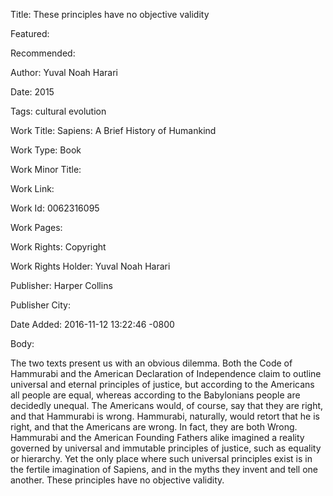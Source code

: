Title: These principles have no objective validity

Featured: 

Recommended: 

Author: Yuval Noah Harari

Date: 2015

Tags: cultural evolution

Work Title: Sapiens: A Brief History of Humankind

Work Type: Book

Work Minor Title:  

Work Link: 

Work Id:  0062316095

Work Pages:  

Work Rights:  Copyright

Work Rights Holder:  Yuval Noah Harari

Publisher:  Harper Collins

Publisher City:  

Date Added: 2016-11-12 13:22:46 -0800

Body:

The two texts present us with an obvious dilemma. Both the Code of Hammurabi and the American Declaration of Independence claim to outline universal and eternal principles of justice, but according to the Americans all people are equal, whereas according to the Babylonians people are decidedly unequal. The Americans would, of course, say that they are right, and that Hammurabi is wrong. Hammurabi, naturally, would retort that he is right, and that the Americans are wrong. In fact, they are both Wrong. Hammurabi and the American Founding Fathers alike imagined a reality governed by universal and immutable principles of justice, such as equality or hierarchy. Yet the only place where such universal principles exist is in the fertile imagination of Sapiens, and in the myths they invent and tell one another. These principles have no objective validity.


